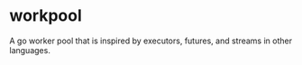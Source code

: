 # workpool
A go worker pool that is inspired by executors, futures, and streams in other languages.
